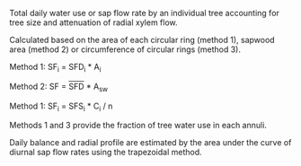 Total daily water use or sap flow rate by an individual tree accounting for tree size and attenuation of radial xylem flow.

Calculated based on the area of each circular ring (method 1), sapwood area (method 2) or circumference of circular rings (method 3).


Method 1: SF<sub>i</sub> = SFD<sub>i</sub>  * A<sub>i</sub> 

Method 2: SF = <span style="text-decoration:overline">SFD</span> * A<sub>sw</sub> 

Method 1: SF<sub>i</sub> = SFS<sub>i</sub>  * C<sub>i</sub> / n


Methods 1 and 3 provide the fraction of tree water use in each annuli.

Daily balance and radial profile are estimated by the area under the curve of diurnal sap flow rates using the trapezoidal method. 